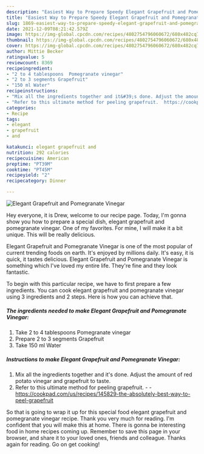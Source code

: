 ```yaml
---
description: "Easiest Way to Prepare Speedy Elegant Grapefruit and Pomegranate Vinegar"
title: "Easiest Way to Prepare Speedy Elegant Grapefruit and Pomegranate Vinegar"
slug: 1869-easiest-way-to-prepare-speedy-elegant-grapefruit-and-pomegranate-vinegar
date: 2021-12-09T08:21:42.579Z
image: https://img-global.cpcdn.com/recipes/4802754796060672/680x482cq70/elegant-grapefruit-and-pomegranate-vinegar-recipe-main-photo.jpg
thumbnail: https://img-global.cpcdn.com/recipes/4802754796060672/680x482cq70/elegant-grapefruit-and-pomegranate-vinegar-recipe-main-photo.jpg
cover: https://img-global.cpcdn.com/recipes/4802754796060672/680x482cq70/elegant-grapefruit-and-pomegranate-vinegar-recipe-main-photo.jpg
author: Mittie Becker
ratingvalue: 5
reviewcount: 8369
recipeingredient:
- "2 to 4 tablespoons  Pomegranate vinegar"
- "2 to 3 segments Grapefruit"
- "150 ml Water"
recipeinstructions:
- "Mix all the ingredients together and it&#39;s done. Adjust the amount of red potato vinegar and grapefruit to taste."
- "Refer to this ultimate method for peeling grapefruit.  https://cookpad.com/us/recipes/145829-the-absolutely-best-way-to-peel-grapefruit"
categories:
- Recipe
tags:
- elegant
- grapefruit
- and

katakunci: elegant grapefruit and 
nutrition: 292 calories
recipecuisine: American
preptime: "PT39M"
cooktime: "PT45M"
recipeyield: "2"
recipecategory: Dinner

---
```



![Elegant Grapefruit and Pomegranate Vinegar](https://img-global.cpcdn.com/recipes/4802754796060672/680x482cq70/elegant-grapefruit-and-pomegranate-vinegar-recipe-main-photo.jpg)

Hey everyone, it is Drew, welcome to our recipe page. Today, I'm gonna show you how to prepare a special dish, elegant grapefruit and pomegranate vinegar. One of my favorites. For mine, I will make it a bit unique. This will be really delicious.

Elegant Grapefruit and Pomegranate Vinegar is one of the most popular of current trending foods on earth. It's enjoyed by millions daily. It's easy, it is quick, it tastes delicious. Elegant Grapefruit and Pomegranate Vinegar is something which I've loved my entire life. They're fine and they look fantastic.




To begin with this particular recipe, we have to first prepare a few ingredients. You can cook elegant grapefruit and pomegranate vinegar using 3 ingredients and 2 steps. Here is how you can achieve that.

<!--inarticleads1-->

##### The ingredients needed to make Elegant Grapefruit and Pomegranate Vinegar:

1. Take 2 to 4 tablespoons  Pomegranate vinegar
1. Prepare 2 to 3 segments Grapefruit
1. Take 150 ml Water




<!--inarticleads2-->

##### Instructions to make Elegant Grapefruit and Pomegranate Vinegar:

1. Mix all the ingredients together and it&#39;s done. Adjust the amount of red potato vinegar and grapefruit to taste.
1. Refer to this ultimate method for peeling grapefruit. -  - https://cookpad.com/us/recipes/145829-the-absolutely-best-way-to-peel-grapefruit




So that is going to wrap it up for this special food elegant grapefruit and pomegranate vinegar recipe. Thank you very much for reading. I'm confident that you will make this at home. There is gonna be interesting food in home recipes coming up. Remember to save this page in your browser, and share it to your loved ones, friends and colleague. Thanks again for reading. Go on get cooking!
